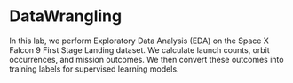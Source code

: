 # DataWrangling
In this lab, we perform Exploratory Data Analysis (EDA) on the Space X Falcon 9 First Stage Landing dataset. We calculate launch counts, orbit occurrences, and mission outcomes. We then convert these outcomes into training labels for supervised learning models.
